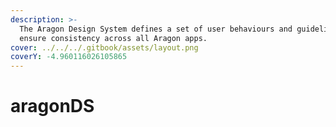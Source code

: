 ```yaml
---
description: >-
  The Aragon Design System defines a set of user behaviours and guidelines to
  ensure consistency across all Aragon apps.
cover: ../../../.gitbook/assets/layout.png
coverY: -4.960116026105865
---
```


# aragonDS

